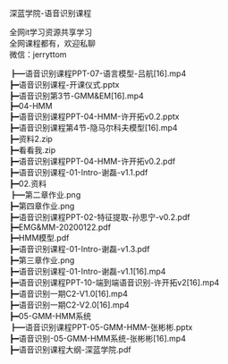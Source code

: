 深蓝学院-语音识别课程

全网it学习资源共享学习<br>全网课程都有，欢迎私聊<br>微信：jerryttom<br>

┣━语音识别课程PPT-07-语言模型-吕航[16].mp4<br> ┣━语音识别课程-开课仪式.pptx<br> ┣━语音识别第3节-GMM&amp;EM[16].mp4<br> ┣━04-HMM<br> ┣━语音识别课程PPT-04-HMM-许开拓v0.2.pptx<br> ┣━语音识别课程第4节-隐马尔科夫模型[16].mp4<br> ┣━资料2.zip<br> ┣━看看我.zip<br> ┣━语音识别课程PPT-04-HMM-许开拓v0.2.pdf<br> ┣━语音识别课程-01-Intro-谢磊-v1.1.pdf<br> ┣━02.资料<br> ┣━第二章作业.png<br> ┣━第四章作业.png<br> ┣━语音识别课程PPT-02-特征提取-孙思宁-v0.2.pdf<br> ┣━EMG&amp;MM-20200122.pdf<br> ┣━HMM模型.pdf<br> ┣━语音识别课程-01-Intro-谢磊-v1.3.pdf<br> ┣━第三章作业.png<br> ┣━语音识别课程-01-Intro-谢磊-v1.1[16].mp4<br> ┣━语音识别课程PPT-10-端到端语音识别-许开拓v2[16].mp4<br> ┣━语音识别一期C2-V1.0[16].mp4<br> ┣━语音识别一期C2-V2.0[16].mp4<br> ┣━05-GMM-HMM系统<br> ┣━语音识别课程PPT-05-GMM-HMM-张彬彬.pptx<br> ┣━语音识别-05-GMM-HMM系统-张彬彬[16].mp4<br> ┣━语音识别课程大纲-深蓝学院.pdf